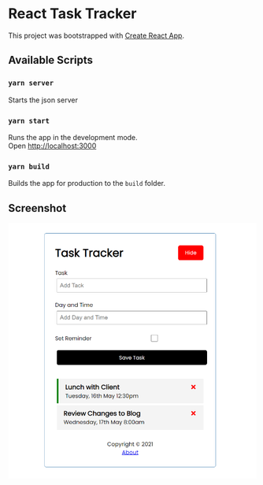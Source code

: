 # React Task Tracker

This project was bootstrapped with [Create React App](https://github.com/facebook/create-react-app).

## Available Scripts

### `yarn server`

Starts the json server

### `yarn start`

Runs the app in the development mode.\
Open [http://localhost:3000](http://localhost:3000)

### `yarn build`

Builds the app for production to the `build` folder.

## Screenshot

![Alt text](/screenshots/capture.png "Optional Title")
